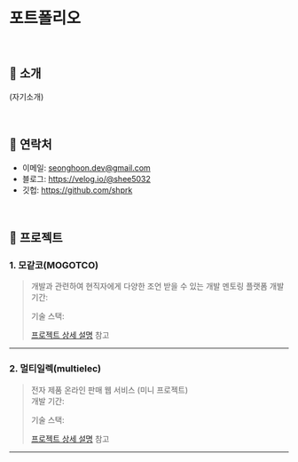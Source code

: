 # 포트폴리오

<br>

## 📌 소개
(자기소개)

<br>

## 📌 연락처
- 이메일: seonghoon.dev@gmail.com
- 블로그: https://velog.io/@shee5032
- 깃헙: https://github.com/shprk

<br>

## 📌 프로젝트

### 1. 모같코(MOGOTCO)
> 개발과 관련하여 현직자에게 다양한 조언 받을 수 있는 개발 멘토링 플랫폼
>개발 기간:  
>  
>기술 스택:  
>  
>  
>  
>[프로젝트 상세 설명](https://github.com/finalTeam3/mogotco) 참고

---

### 2. 멀티일렉(multielec)
>전자 제품 온라인 판매 웹 서비스 (미니 프로젝트)  
>개발 기간:
>  
>기술 스택:  
>
>
>  
>[프로젝트 상세 설명](https://github.com/Integerous/goQuality) 참고

---




